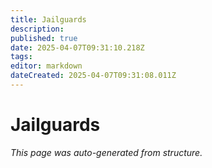 ```yaml
---
title: Jailguards
description: 
published: true
date: 2025-04-07T09:31:10.218Z
tags: 
editor: markdown
dateCreated: 2025-04-07T09:31:08.011Z
---
```


# Jailguards

*This page was auto-generated from structure.*